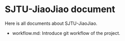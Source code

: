 # SJTU-JiaoJiao document
Here is all documents about SJTU-JiaoJiao.

- workflow.md: Introduce git workflow of the project.